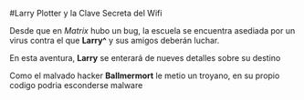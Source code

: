 #Larry Plotter y la Clave Secreta del Wifi

Desde que en *Matrix* hubo un bug, la escuela se encuentra asediada por un virus contra el que **Larry^** y 
sus amigos deberán luchar.

En esta aventura, **Larry** se enterará de nueves detalles sobre su destino

Como el malvado hacker **Ballmermort** le metio un troyano,
en su propio codigo podria esconderse malware
